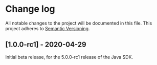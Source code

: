 # Change log

All notable changes to the project will be documented in this file. This project adheres to [Semantic Versioning](http://semver.org).

## [1.0.0-rc1] - 2020-04-29

Initial beta release, for the 5.0.0-rc1 release of the Java SDK.
